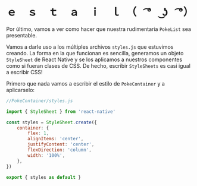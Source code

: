 # ｅ　ｓ　ｔ　ａ　ｉ　ｌ　（　͡°　͜ʖ　͡°）

Por último, vamos a ver como hacer que nuestra rudimentaria `PokeList` sea presentable.

Vamos a darle uso a los múltiples archivos `styles.js` que estuvimos creando. La forma en la que funcionan es sencilla, generamos un objeto `StyleSheet` de React Native y se los aplicamos a nuestros componentes como si fueran clases de CSS. De hecho, escribir `StyleSheets` es casi igual a escribir CSS!

Primero que nada vamos a escribir el estilo de `PokeContainer` y a aplicarselo:

```js
//PokeContainer/styles.js

import { StyleSheet } from 'react-native'

const styles = StyleSheet.create({
    container: {
        flex: 1,
        alignItems: 'center',
        justifyContent: 'center',
        flexDirection: 'column',
        width: '100%',
    },
})
  
export { styles as default }
```





